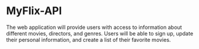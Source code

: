 # MyFlix-API
The web application will provide users with access to information about different movies, directors, and genres. Users will be able to sign up, update their personal information, and create a list of their favorite movies.
